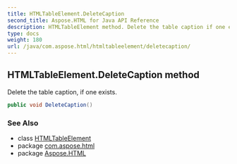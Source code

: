 ```yaml
---
title: HTMLTableElement.DeleteCaption
second_title: Aspose.HTML for Java API Reference
description: HTMLTableElement method. Delete the table caption if one exists
type: docs
weight: 180
url: /java/com.aspose.html/htmltableelement/deletecaption/
---
```

## HTMLTableElement.DeleteCaption method

Delete the table caption, if one exists.

```java
public void DeleteCaption()
```

### See Also

* class [HTMLTableElement](../)
* package [com.aspose.html](../../htmltableelement/)
* package [Aspose.HTML](../../../)
